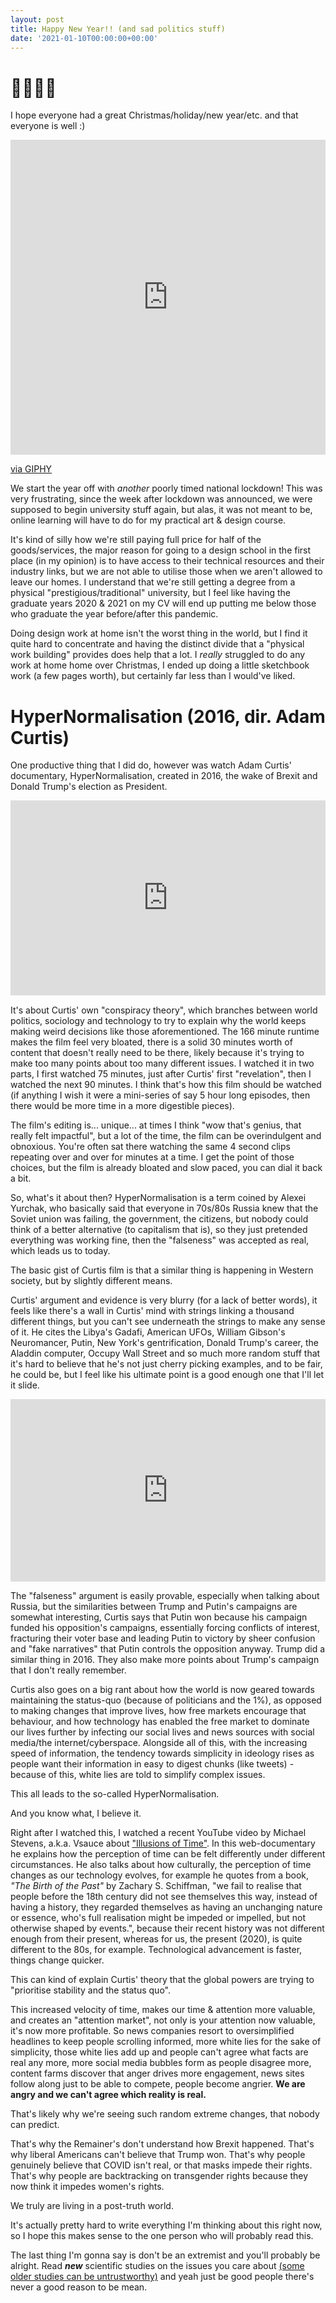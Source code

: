 ```yaml
---
layout: post
title: Happy New Year!! (and sad politics stuff)
date: '2021-01-10T00:00:00+00:00'
---
```

# 🎇🎉🎆🎊

I hope everyone had a great Christmas/holiday/new year/etc. and that everyone is well :) 

<div style="width:100%;height:0;padding-bottom:100%;position:relative;">
	<iframe src="https://giphy.com/embed/xUOxf23OGRF34s5Og0" width="100%" height="100%" style="position:absolute" frameBorder="0" class="giphy-embed" allowFullScreen></iframe>
</div><p><a href="https://giphy.com/gifs/retro-neon-new-year-xUOxf23OGRF34s5Og0">via GIPHY</a></p>

We start the year off with *another* poorly timed national lockdown! This was very frustrating, since the week after lockdown was announced, we were supposed to begin university stuff again, but alas, it was not meant to be, online learning will have to do for my practical art & design course.

It's kind of silly how we're still paying full price for half of the goods/services, the major reason for going to a design school in the first place (in my opinion) is to have access to their technical resources and their industry links, but we are not able to utilise those when we aren't allowed to leave our homes. I understand that we're still getting a degree from a physical "prestigious/traditional" university, but I feel like having the graduate years 2020 & 2021 on my CV will end up putting me below those who graduate the year before/after this pandemic.

Doing design work at home isn't the worst thing in the world, but I find it quite hard to concentrate and having the distinct divide that a "physical work building" provides does help that a lot. I *really* struggled to do any work at home home over Christmas, I ended up doing a little sketchbook work (a few pages worth), but certainly far less than I would've liked. 

# HyperNormalisation (2016, dir. Adam Curtis)

One productive thing that I did do, however was watch Adam Curtis' documentary, HyperNormalisation, created in 2016, the wake of Brexit and Donald Trump's election as President. 

<div style="width:100%;height:0;padding-bottom:62%;position:relative;"><iframe src="https://ichef.bbci.co.uk/images/ic/1200x675/p04c0tsb.jpg" width="100%" height="100%" style="position:absolute;" frameBorder="0"></iframe></div>

It's about Curtis' own "conspiracy theory", which branches between world politics, sociology and technology to try to explain why the world keeps making weird decisions like those aforementioned. The 166 minute runtime makes the film feel very bloated, there is a solid 30 minutes worth of content that doesn't really need to be there, likely because it's trying to make too many points about too many different issues. I watched it in two parts, I first watched 75 minutes, just after Curtis' first "revelation", then I watched the next 90 minutes. I think that's how this film should be watched (if anything I wish it were a mini-series of say 5 hour long episodes, then there would be more time in a more digestible pieces).

The film's editing is... unique... at times I think "wow that's genius, that really felt impactful", but a lot of the time, the film can be overindulgent and obnoxious. You're often sat there watching the same 4 second clips repeating over and over for minutes at a time. I get the point of those choices, but the film is already bloated and slow paced, you can dial it back a bit. 

So, what's it about then? HyperNormalisation is a term coined by Alexei Yurchak, who basically said that everyone in 70s/80s Russia knew that the Soviet union was failing, the government, the citizens, but nobody could think of a better alternative (to capitalism that is), so they just pretended everything was working fine, then the "falseness" was accepted as real, which leads us to today. 

The basic gist of Curtis film is that a similar thing is happening in Western society, but by slightly different means. 

Curtis' argument and evidence is very blurry (for a lack of better words), it feels like there's a wall in Curtis' mind with strings linking a thousand different things, but you can't see underneath the strings to make any sense of it. He cites the Libya's Gadafi, American UFOs, William Gibson's Neuromancer, Putin, New York's gentrification, Donald Trump's career, the Aladdin computer, Occupy Wall Street and so much more random stuff that it's hard to believe that he's not just cherry picking examples, and to be fair, he could be, but I feel like his ultimate point is a good enough one that I'll let it slide. 

<div style="width:100%;height:0;padding-bottom:58%;position:relative;"><iframe src="https://static0.srcdn.com/wordpress/wp-content/uploads/2020/03/its-alway-sunny-charlie.jpg" width="100%" height="100%" style="position:absolute;" frameBorder="0"></iframe></div>

The "falseness" argument is easily provable, especially when talking about Russia, but the similarities between Trump and Putin's campaigns are somewhat interesting, Curtis says that Putin won because his campaign funded his opposition's campaigns, essentially forcing conflicts of interest, fracturing their voter base and leading Putin to victory by sheer confusion and "fake narratives" that Putin controls the opposition anyway. Trump did a similar thing in 2016. They also make more points about Trump's campaign that I don't really remember. 

Curtis also goes on a big rant about how the world is now geared towards maintaining the status-quo (because of politicians and the 1%), as opposed to making changes that improve lives, how free markets encourage that behaviour, and how technology has enabled the free market to dominate our lives further by infecting our social lives and news sources with social media/the internet/cyberspace. Alongside all of this, with the increasing speed of information, the tendency towards simplicity in ideology rises as people want their information in easy to digest chunks (like tweets) - because of this, white lies are told to simplify complex issues.

This all leads to the so-called HyperNormalisation. 

And you know what, I believe it. 

Right after I watched this, I watched a recent YouTube video by Michael Stevens, a.k.a. Vsauce about ["Illusions of Time"](https://www.youtube.com/watch?v=zHL9GP_B30E). In this web-documentary he explains how the perception of time can be felt differently under different circumstances. He also talks about how culturally, the perception of time changes as our technology evolves, for example he quotes from a book, *"The Birth of the Past"* by Zachary S. Schiffman, "we fail to realise that people before the 18th century did not see themselves this way, instead of having a history, they regarded themselves as having an unchanging nature or essence, who's full realisation might be impeded or impelled, but not otherwise shaped by events.", because their recent history was not different enough from their present, whereas for us, the present (2020), is quite different to the 80s, for example. Technological advancement is faster, things change quicker. 

This can kind of explain Curtis' theory that the global powers are trying to "prioritise stability and the status quo". 

This increased velocity of time, makes our time & attention more valuable, and creates an "attention market", not only is your attention now valuable, it's now more profitable. So news companies resort to oversimplified headlines to keep people scrolling informed, more white lies for the sake of simplicity, those white lies add up and people can't agree what facts are real any more, more social media bubbles form as people disagree more, content farms discover that anger drives more engagement, news sites follow along just to be able to compete, people become angrier. **We are angry and we can't agree which reality is real.**

That's likely why we're seeing such random extreme changes, that nobody can predict. 

That's why the Remainer's don't understand how Brexit happened. That's why liberal Americans can't believe that Trump won. That's why people genuinely believe that COVID isn't real, or that masks impede their rights. That's why people are backtracking on transgender rights because they now think it impedes women's rights. 

We truly are living in a post-truth world. 

It's actually pretty hard to write everything I'm thinking about this right now, so I hope this makes sense to the one person who will probably read this. 

The last thing I'm gonna say is don't be an extremist and you'll probably be alright. Read ***new*** scientific studies on the issues you care about [(some older studies can be untrustworthy)](https://www.youtube.com/watch?v=42QuXLucH3Q) and yeah just be good people there's never a good reason to be mean. 